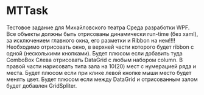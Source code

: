 # MTTask
Тестовое задание для Михайловского театра
Среда разработки WPF. Все объекты должны быть отрисованы динамически run-time (без xaml), за исключением главного окна, его разметки и Ribbon на нем!!!!
Необходимо отрисовать окно, в верхней части которого будет ribbon с одной (несколькими кнопками). Будет плюсом если добавить туда ComboBox
Слева отрисовать DataGrid с любым набором column. В правой части нарисовать типа зала на 10(20) мест с нумерацией ряда и места. Будет плюсом если при клике левой кнопке мыши место будет менять цвет.
Будет плюсом если между DataGrid и отрисованным залом будет добавлен GridSpliter.
